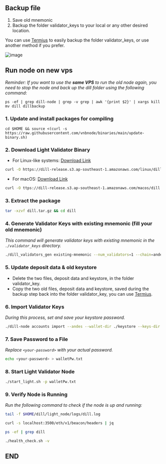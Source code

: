 
## Backup file
1. Save old mnemonic 
2. Backup the folder validator_keys to your local or any other desired location.

You can use [Termius](https://termius.com/download/windows) to easily backup the folder validator_keys, or use another method if you prefer.

![image](https://github.com/user-attachments/assets/67837c9a-542b-448b-be79-6653375ca01c)


## Run node on new vps
_Reminder: If you want to use the **same VPS** to run the old node again, you need to stop the node and back up the dill folder using the following command:_
```
ps -ef | grep dill-node | grep -v grep | awk '{print $2}' | xargs kill
mv dill dillbackup
```
### 1. Update and install packages for compiling
```
cd $HOME && source <(curl -s https://raw.githubusercontent.com/vnbnode/binaries/main/update-binary.sh)
```
### 2. Download Light Validator Binary
- For Linux-like systems: [Download Link](https://dill-release.s3.ap-southeast-1.amazonaws.com/linux/dill.tar.gz)
```bash
curl -O https://dill-release.s3.ap-southeast-1.amazonaws.com/linux/dill.tar.gz
```
- For macOS: [Download Link](https://dill-release.s3.ap-southeast-1.amazonaws.com/macos/dill.tar.gz)
```bash
curl -O ttps://dill-release.s3.ap-southeast-1.amazonaws.com/macos/dill.tar.gz
```
### 3. Extract the package
```bash
tar -xzvf dill.tar.gz && cd dill
```
### 4. Generate Validator Keys with existing mnemonic (fill your old mnemonic)
_This command will generate validator keys with existing mnemonic in the `./validator_keys` directory._
```bash
./dill_validators_gen existing-mnemonic --num_validators=1 --chain=andes --folder=./
```
### 5. Update deposit data & old keystore
- Delete the two files, deposit data and keystore, in the folder validator_key.
- Copy the two old files, deposit data and keystore, saved during the backup step back into the folder validator_key, you can use [Termius](https://termius.com/download/windows).
### 6. Import Validator Keys
_During this process, set and save your keystore password._
```bash
./dill-node accounts import --andes --wallet-dir ./keystore --keys-dir validator_keys/ --accept-terms-of-use
```
### 7. Save Password to a File
_Replace `<your-password>` with your actual password._
```bash
echo <your-password> > walletPw.txt
```
### 8. Start Light Validator Node
```bash
./start_light.sh -p walletPw.txt
```
### 9. Verify Node is Running
_Run the following command to check if the node is up and running:_
```bash
tail -f $HOME/dill/light_node/logs/dill.log
```
```bash
curl -s localhost:3500/eth/v1/beacon/headers | jq
```
```bash
ps -ef | grep dill
```
```bash
./health_check.sh -v
```
## END
